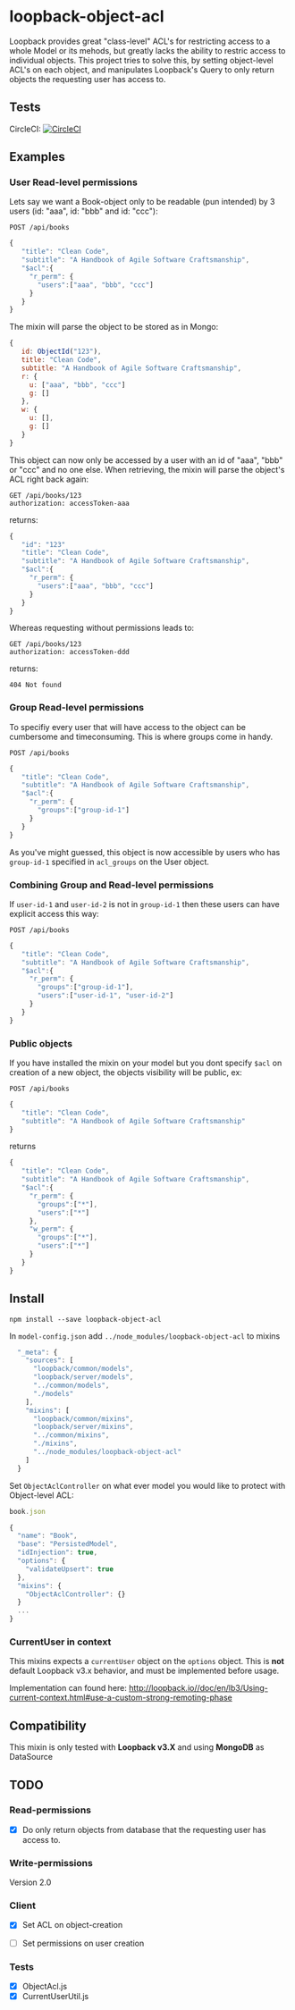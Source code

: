 # loopback-object-acl
Loopback provides great "class-level" ACL's for restricting access to a whole Model or its mehods, but greatly lacks the ability to restric access to individual objects. This project tries to solve this, by setting object-level ACL's on each object, and manipulates Loopback's Query to only return objects the requesting user has access to.

## Tests
CircleCI: [![CircleCI](https://circleci.com/gh/jesperbruunhansen/loopback-object-acl.svg?style=svg)](https://circleci.com/gh/jesperbruunhansen/loopback-object-acl)

## Examples

### User Read-level permissions
Lets say we want a Book-object only to be readable (pun intended) by 3 users (id: "aaa", id: "bbb" and id: "ccc"):

`POST /api/books`
```js
{
   "title": "Clean Code",
   "subtitle": "A Handbook of Agile Software Craftsmanship",
   "$acl":{
     "r_perm": {
       "users":["aaa", "bbb", "ccc"]
     }
   }
}
```

The mixin will parse the object to be stored as in Mongo:

```js
{
   id: ObjectId("123"),
   title: "Clean Code",
   subtitle: "A Handbook of Agile Software Craftsmanship",
   r: {
     u: ["aaa", "bbb", "ccc"]
     g: []
   },
   w: {
     u: [],
     g: []
   }
}
```
This object can now only be accessed by a user with an id of "aaa", "bbb" or "ccc" and no one else. When retrieving, the mixin will parse the object's ACL right back again:

```
GET /api/books/123
authorization: accessToken-aaa
```
returns:
```js
{
   "id": "123"
   "title": "Clean Code",
   "subtitle": "A Handbook of Agile Software Craftsmanship",
   "$acl":{
     "r_perm": {
       "users":["aaa", "bbb", "ccc"]
     }
   }
}
```
Whereas requesting without permissions leads to:
```
GET /api/books/123
authorization: accessToken-ddd
```
returns:

`404 Not found`

### Group Read-level permissions
To specifiy every user that will have access to the object can be cumbersome and timeconsuming. This is where groups come in handy.

`POST /api/books`
```js
{
   "title": "Clean Code",
   "subtitle": "A Handbook of Agile Software Craftsmanship",
   "$acl":{
     "r_perm": {
       "groups":["group-id-1"]
     }
   }
}
```

As you've might guessed, this object is now accessible by users who has `group-id-1` specified in `acl_groups` on the User object.

### Combining Group and Read-level permissions
If `user-id-1` and `user-id-2` is not in `group-id-1` then these users can have explicit access this way:

`POST /api/books`
```js
{
   "title": "Clean Code",
   "subtitle": "A Handbook of Agile Software Craftsmanship",
   "$acl":{
     "r_perm": {
       "groups":["group-id-1"],
       "users":["user-id-1", "user-id-2"]
     }
   }
}
```

### Public objects
If you have installed the mixin on your model but you dont specify `$acl` on creation of a new object, the objects visibility will be public, ex: 

`POST /api/books`
```js
{
   "title": "Clean Code",
   "subtitle": "A Handbook of Agile Software Craftsmanship"
}
```

returns

```js
{
   "title": "Clean Code",
   "subtitle": "A Handbook of Agile Software Craftsmanship",
   "$acl":{
     "r_perm": {
       "groups":["*"],
       "users":["*"]
     },
     "w_perm": {
       "groups":["*"],
       "users":["*"]
     }
   }
}
```


## Install

```
npm install --save loopback-object-acl
```

In `model-config.json` add `../node_modules/loopback-object-acl` to mixins

```js
  "_meta": {
    "sources": [
      "loopback/common/models",
      "loopback/server/models",
      "../common/models",
      "./models"
    ],
    "mixins": [
      "loopback/common/mixins",
      "loopback/server/mixins",
      "../common/mixins",
      "./mixins",
      "../node_modules/loopback-object-acl"
    ]
  }
```

Set `ObjectAclController` on what ever model you would like to protect with Object-level ACL:

```js
book.json

{
  "name": "Book",
  "base": "PersistedModel",
  "idInjection": true,
  "options": {
    "validateUpsert": true
  },
  "mixins": {
    "ObjectAclController": {}
  }
  ...
}
```
### CurrentUser in context
This mixins expects a `currentUser` object on the `options` object. This is **not** default Loopback v3.x behavior, and must be implemented before usage.

Implementation can found here: http://loopback.io//doc/en/lb3/Using-current-context.html#use-a-custom-strong-remoting-phase

## Compatibility
This mixin is only tested with **Loopback v3.X** and using **MongoDB** as DataSource

## TODO

### Read-permissions
- [x] Do only return objects from database that the requesting user has access to.

### Write-permissions
Version 2.0

### Client
- [x] Set ACL on object-creation
- [ ] Set permissions on user creation


### Tests
- [x] ObjectAcl.js
- [x] CurrentUserUtil.js
